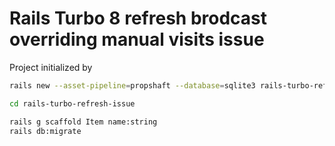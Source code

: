 # Rails Turbo 8 refresh brodcast overriding manual visits issue

Project initialized by

```sh
rails new --asset-pipeline=propshaft --database=sqlite3 rails-turbo-refresh-issue

cd rails-turbo-refresh-issue

rails g scaffold Item name:string
rails db:migrate
```

